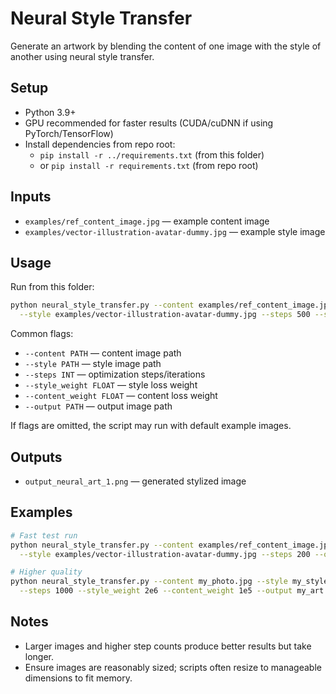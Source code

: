 ﻿# Neural Style Transfer

Generate an artwork by blending the content of one image with the style of another using neural style transfer.

## Setup
- Python 3.9+
- GPU recommended for faster results (CUDA/cuDNN if using PyTorch/TensorFlow)
- Install dependencies from repo root:
  - `pip install -r ../requirements.txt` (from this folder)
  - or `pip install -r requirements.txt` (from repo root)

## Inputs
- `examples/ref_content_image.jpg` — example content image
- `examples/vector-illustration-avatar-dummy.jpg` — example style image

## Usage
Run from this folder:

```bash
python neural_style_transfer.py --content examples/ref_content_image.jpg \
  --style examples/vector-illustration-avatar-dummy.jpg --steps 500 --style_weight 1e6
```

Common flags:
- `--content PATH` — content image path
- `--style PATH` — style image path
- `--steps INT` — optimization steps/iterations
- `--style_weight FLOAT` — style loss weight
- `--content_weight FLOAT` — content loss weight
- `--output PATH` — output image path

If flags are omitted, the script may run with default example images.

## Outputs
- `output_neural_art_1.png` — generated stylized image

## Examples
```bash
# Fast test run
python neural_style_transfer.py --content examples/ref_content_image.jpg \
  --style examples/vector-illustration-avatar-dummy.jpg --steps 200 --output output_neural_art_1.png

# Higher quality
python neural_style_transfer.py --content my_photo.jpg --style my_style.jpg \
  --steps 1000 --style_weight 2e6 --content_weight 1e5 --output my_art.png
```

## Notes
- Larger images and higher step counts produce better results but take longer.
- Ensure images are reasonably sized; scripts often resize to manageable dimensions to fit memory.
